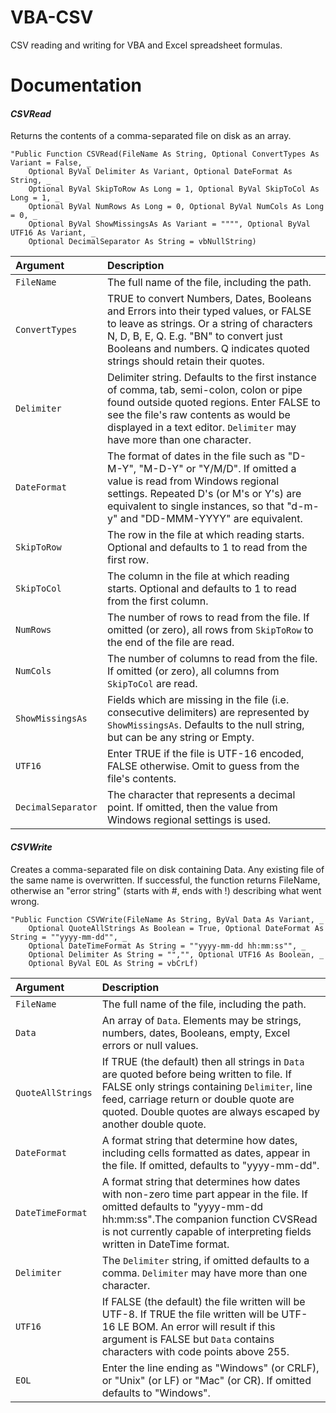 # VBA-CSV
CSV reading and writing for VBA and Excel spreadsheet formulas.


# Documentation
#### _CSVRead_
Returns the contents of a comma-separated file on disk as an array.
```vba
"Public Function CSVRead(FileName As String, Optional ConvertTypes As Variant = False, _
    Optional ByVal Delimiter As Variant, Optional DateFormat As String, _
    Optional ByVal SkipToRow As Long = 1, Optional ByVal SkipToCol As Long = 1, _
    Optional ByVal NumRows As Long = 0, Optional ByVal NumCols As Long = 0, _
    Optional ByVal ShowMissingsAs As Variant = """", Optional ByVal UTF16 As Variant, _
    Optional DecimalSeparator As String = vbNullString)
```

|Argument|Description|
|:-------|:----------|
|`FileName`|The full name of the file, including the path.|
|`ConvertTypes`|TRUE to convert Numbers, Dates, Booleans and Errors into their typed values, or FALSE to leave as strings. Or a string of characters N, D, B, E, Q. E.g. "BN" to convert just Booleans and numbers. Q indicates quoted strings should retain their quotes.|
|`Delimiter`|Delimiter string. Defaults to the first instance of comma, tab, semi-colon, colon or pipe found outside quoted regions. Enter FALSE to  see the file's raw contents as would be displayed in a text editor. `Delimiter` may have more than one character.|
|`DateFormat`|The format of dates in the file such as "D-M-Y", "M-D-Y" or "Y/M/D". If omitted a value is read from Windows regional settings. Repeated D's (or M's or Y's) are equivalent to single instances, so that "d-m-y" and "DD-MMM-YYYY" are equivalent.|
|`SkipToRow`|The row in the file at which reading starts. Optional and defaults to 1 to read from the first row.|
|`SkipToCol`|The column in the file at which reading starts. Optional and defaults to 1 to read from the first column.|
|`NumRows`|The number of rows to read from the file. If omitted (or zero), all rows from `SkipToRow` to the end of the file are read.|
|`NumCols`|The number of columns to read from the file. If omitted (or zero), all columns from `SkipToCol` are read.|
|`ShowMissingsAs`|Fields which are missing in the file (i.e. consecutive delimiters) are represented by `ShowMissingsAs`. Defaults to the null string, but can be any string or Empty.|
|`UTF16`|Enter TRUE if the file is UTF-16 encoded, FALSE otherwise. Omit to guess from the file's contents.|
|`DecimalSeparator`|The character that represents a decimal point. If omitted, then the value from Windows regional settings is used.|



#### _CSVWrite_
Creates a comma-separated file on disk containing Data. Any existing file of the same name is overwritten. If successful, the function returns FileName, otherwise an "error string" (starts with #, ends with !) describing what went wrong.
```vba
"Public Function CSVWrite(FileName As String, ByVal Data As Variant, _
    Optional QuoteAllStrings As Boolean = True, Optional DateFormat As String = ""yyyy-mm-dd"", _
    Optional DateTimeFormat As String = ""yyyy-mm-dd hh:mm:ss"", _
    Optional Delimiter As String = "","", Optional UTF16 As Boolean, _
    Optional ByVal EOL As String = vbCrLf)
```

|Argument|Description|
|:-------|:----------|
|`FileName`|The full name of the file, including the path.|
|`Data`|An array of `Data`. Elements may be strings, numbers, dates, Booleans, empty, Excel errors or null values.|
|`QuoteAllStrings`|If TRUE (the default) then all strings in `Data` are quoted before being written to file. If FALSE only strings containing `Delimiter`, line feed, carriage return or double quote are quoted. Double quotes are always escaped by another double quote.|
|`DateFormat`|A format string that determine how dates, including cells formatted as dates, appear in the file. If omitted, defaults to "yyyy-mm-dd".|
|`DateTimeFormat`|A format string that determines how dates with non-zero time part appear in the file. If omitted defaults to "yyyy-mm-dd hh:mm:ss".The companion function CVSRead is not currently capable of interpreting fields written in DateTime format.|
|`Delimiter`|The `Delimiter` string, if omitted defaults to a comma. `Delimiter` may have more than one character.|
|`UTF16`|If FALSE (the default) the file written will be UTF-8. If TRUE the file written will be UTF-16 LE BOM. An error will result if this argument is FALSE but `Data` contains characters with code points above 255.|
|`EOL`|Enter the line ending as "Windows" (or CRLF), or "Unix" (or LF) or "Mac" (or CR). If omitted defaults to "Windows".|
